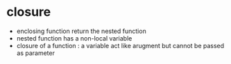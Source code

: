 # closure
-   enclosing function return the nested function
-   nested function has a non-local variable
-   closure of a function : a variable act like arugment but cannot be passed as parameter
